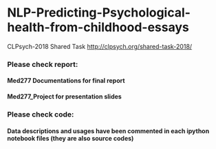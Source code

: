 # NLP-Predicting-Psychological-health-from-childhood-essays
CLPsych-2018 Shared Task http://clpsych.org/shared-task-2018/

### Please check report:
#### Med277 Documentations for final report
#### Med277_Project for presentation slides
### Please check code:
#### Data descriptions and usages have been commented in each ipython notebook files (they are also source codes)
